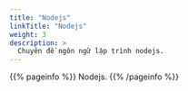 ```yaml
---
title: "Nodejs"
linkTitle: "Nodejs"
weight: 3
description: >
  Chuyên đề ngôn ngữ lập trình nodejs.
---
```


{{% pageinfo %}}
Nodejs.
{{% /pageinfo %}}
